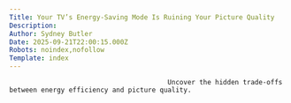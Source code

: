 ```yaml
---
Title: Your TV’s Energy-Saving Mode Is Ruining Your Picture Quality
Description: 
Author: Sydney Butler
Date: 2025-09-21T22:00:15.000Z
Robots: noindex,nofollow
Template: index
---
```


                                            Uncover the hidden trade-offs between energy efficiency and picture quality.
                                        